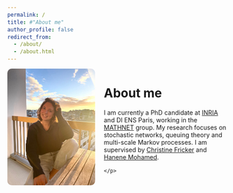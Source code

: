 ```yaml
---
permalink: /
title: #"About me"
author_profile: false
redirect_from: 
  - /about/
  - /about.html
---
```


<div style="display: flex; align-items: flex-start; gap: 20px;">

  <div>
    <img src="/images/profile_pic.jpeg" alt="Alessia Rigonat" style="max-width: 200px; border-radius: 10px;">
  </div>

  <div style="flex: 1;">
    <h1>About me</h1>
    <p>
      I am currently a PhD candidate at <a href="https://inria.fr/en">INRIA</a> and DI ENS Paris, working in the <a href="https://team.inria.fr/mathnet/">MATHNET</a> group.
      My research focuses on stochastic networks, queuing theory and multi-scale Markov processes.
      I am supervised by <a href="https://team.inria.fr/rap/members/fricker/">Christine Fricker</a> and <a href="https://mohamed.perso.math.cnrs.fr/)">Hanene Mohamed</a>.

      
    </p>
    
  </div>

</div>
